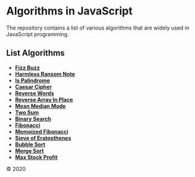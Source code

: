 # Algorithms in JavaScript
The repository contains a list of various algorithms that are widely used in JavaScript programming.

## List Algorithms
* **[Fizz Buzz]**
* **[Harmless Ransom Note]**
* **[Is Palindrome]**
* **[Caesar Cipher]**
* **[Reverse Words]**
* **[Reverse Array In Place]**
* **[Mean Median Mode]**
* **[Two Sum]**
* **[Binary Search]**
* **[Fibonacci]**
* **[Memoized Fibonacci]**
* **[Sieve of Eratosthenes]**
* **[Bubble Sort]**
* **[Merge Sort]**
* **[Max Stock Profit]**



[Fizz Buzz]: './algorithms/fizzbazz/'
[Harmless Ransom Note]: './algorithms/harmless/'
[Is Palindrome]: './algorithms/palindrome/'
[Caesar Cipher]: './algorithms/caesarcipher/'
[Reverse Words]: './algorithms/reversewords/'
[Reverse Array In Place]: './algorithms/reversearray/'
[Mean Median Mode]: './algorithms/meanmedian/'
[Two Sum]: './algorithms/twosum/'
[Binary Search]: './algorithms/binarysearch/'
[Fibonacci]: './algorithms/fibonacci/'
[Memoized Fibonacci]: './algorithms/memoized/'
[Sieve of Eratosthenes]: './algorithms/eratosthenes/'
[Bubble Sort]: './algorithms/bubblesort/'
[Merge Sort]: './algorithms/mergesort/'
[Max Stock Profit]: './algorithms/maxstockprofit/'

© 2020